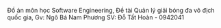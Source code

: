 Đồ án môn học Software Engineering,
Đề tài Quản lý giải bóng đa vô địch quốc gia,
Gv: Ngô Bá Nam Phương
SV: Đỗ Tất Hoàn - 0942041